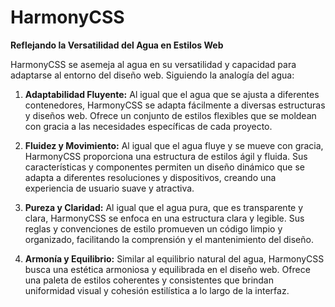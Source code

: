 # HarmonyCSS
**Reflejando la Versatilidad del Agua en Estilos Web**

HarmonyCSS se asemeja al agua en su versatilidad y capacidad para adaptarse al entorno del diseño web. Siguiendo la analogía del agua:

1. **Adaptabilidad Fluyente:** Al igual que el agua que se ajusta a diferentes contenedores, HarmonyCSS se adapta fácilmente a diversas estructuras y diseños web. Ofrece un conjunto de estilos flexibles que se moldean con gracia a las necesidades específicas de cada proyecto.

2. **Fluidez y Movimiento:** Al igual que el agua fluye y se mueve con gracia, HarmonyCSS proporciona una estructura de estilos ágil y fluida. Sus características y componentes permiten un diseño dinámico que se adapta a diferentes resoluciones y dispositivos, creando una experiencia de usuario suave y atractiva.

3. **Pureza y Claridad:** Al igual que el agua pura, que es transparente y clara, HarmonyCSS se enfoca en una estructura clara y legible. Sus reglas y convenciones de estilo promueven un código limpio y organizado, facilitando la comprensión y el mantenimiento del diseño.

4. **Armonía y Equilibrio:** Similar al equilibrio natural del agua, HarmonyCSS busca una estética armoniosa y equilibrada en el diseño web. Ofrece una paleta de estilos coherentes y consistentes que brindan uniformidad visual y cohesión estilística a lo largo de la interfaz.
